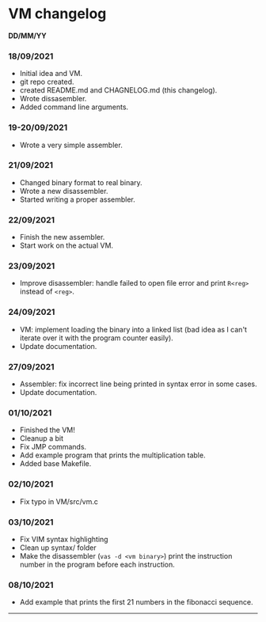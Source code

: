 # VM changelog
**DD/MM/YY**

### 18/09/2021
- Initial idea and VM.
- git repo created.
- created README.md and CHAGNELOG.md (this changelog).
- Wrote dissasembler.
- Added command line arguments.

### 19-20/09/2021
- Wrote a very simple assembler.

### 21/09/2021
- Changed binary format to real binary.
- Wrote a new disassembler.
- Started writing a proper assembler.

### 22/09/2021
- Finish the new assembler.
- Start work on the actual VM.

### 23/09/2021
- Improve disassembler: handle failed to open file error and print `R<reg>` instead of `<reg>`.

### 24/09/2021
- VM: implement loading the binary into a linked list (bad idea as I can't iterate over it with the program counter easily).
- Update documentation.

### 27/09/2021
- Assembler: fix incorrect line being printed in syntax error in some cases.
- Update documentation.

### 01/10/2021
- Finished the VM!
- Cleanup a bit
- Fix JMP commands.
- Add example program that prints the multiplication table.
- Added base Makefile.

### 02/10/2021
- Fix typo in VM/src/vm.c

### 03/10/2021
- Fix VIM syntax highlighting
- Clean up syntax/ folder
- Make the disassembler (`vas -d <vm binary>`) print the instruction number in the program before each instruction.

### 08/10/2021
- Add example that prints the first 21 numbers in the fibonacci sequence.

<hr>
